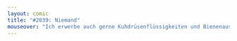 ```yaml
---
layout: comic
title: "#2039: Niemand"
mouseover: "Ich erwerbe auch gerne Kuhdrüsenflüssigkeiten und Bienenausscheidungen."
---
```

